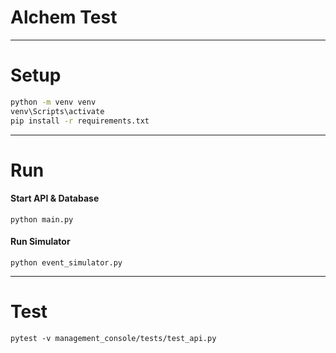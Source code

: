 # Alchem Test
---
# Setup
```bash
python -m venv venv
venv\Scripts\activate
pip install -r requirements.txt
```
---
# Run
#### Start API & Database
```
python main.py
```
#### Run Simulator
```
python event_simulator.py
```
---
# Test 
```
pytest -v management_console/tests/test_api.py
```